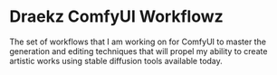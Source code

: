 # Draekz ComfyUI Workflowz
The set of workflows that I am working on for ComfyUI to master the generation and editing techniques that will propel my ability to create artistic works using stable diffusion tools available today.
